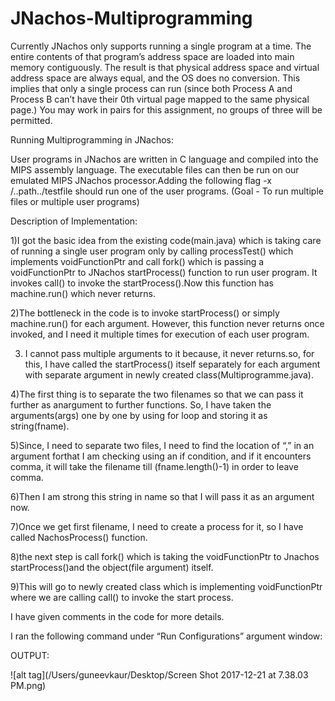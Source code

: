 # JNachos-Multiprogramming

Currently JNachos only supports running a single program at a time. The entire contents of that program’s address space
are loaded into main memory contiguously. The result is that physical address space and virtual address space are always
equal, and the OS does no conversion. This implies that only a single process can run (since both Process A and Process B
can’t have their 0th virtual page mapped to the same physical page.) You may work in pairs for this assignment, no groups
of three will be permitted.

Running Multiprogramming in JNachos:

User programs in JNachos are written in C language and compiled into the MIPS assembly language. The executable files can 
then be run on our emulated MIPS JNachos processor.Adding the following flag -x /..path../testfile should run one of
the user programs.
(Goal - To run multiple files or multiple user programs)

Description of Implementation:

1)I got the basic idea from the existing code(main.java) which is taking care of running a single user program only by calling
processTest() which implements voidFunctionPtr and call fork() which is passing a voidFunctionPtr to JNachos startProcess() 
function to run user program. It invokes call() to invoke the startProcess().Now this function has machine.run() which 
never returns.

2)The bottleneck in the code is to invoke startProcess() or simply machine.run() for each argument. However, this function 
never returns once invoked, and I need it multiple times for execution of each user program.

3) I cannot pass multiple arguments to it because, it never returns.so, for this, I have called the startProcess() itself 
separately for each argument with separate argument in newly created class(Multiprogramme.java).

4)The first thing is to separate the two filenames so that we can pass it further as anargument to further functions. So, I 
have taken the arguments(args) one by one by using for loop and storing it as string(fname).

5)Since, I need to separate two files, I need to find the location of “,” in an argument forthat I am checking using an if 
condition, and if it encounters comma, it will take the filename till (fname.length()-1) in order to leave comma.

6)Then I am strong this string in name so that I will pass it as an argument now.

7)Once we get first filename, I need to create a process for it, so I have called NachosProcess() function.

8)the next step is call fork() which is taking the voidFunctionPtr to Jnachos startProcess()and the object(file argument) 
itself.

9)This will go to newly created class which is implementing voidFunctionPtr where we are calling call() to invoke the start 
process.

I have given comments in the code for more details.

I ran the following command under “Run Configurations” argument window:

OUTPUT:

![alt tag](/Users/guneevkaur/Desktop/Screen Shot 2017-12-21 at 7.38.03 PM.png)















   

